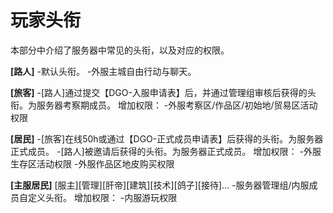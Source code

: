 <!-- information/rules.md -->

# 玩家头衔

本部分中介绍了服务器中常见的头衔，以及对应的权限。

 **[路人]** 
-默认头衔。
-外服主城自由行动与聊天。

 **[旅客]** 
-[路人]通过提交【DGO-入服申请表】后，并通过管理组审核后获得的头衔。为服务器考察期成员。
增加权限：
-外服考察区/作品区/初始地/贸易区活动权限

 **[居民]** 
-[旅客]在线50h或通过【DGO-正式成员申请表】后获得的头衔。为服务器正式成员。
-[路人]被邀请后获得的头衔。为服务器正式成员。
增加权限：
-外服生存区活动权限
-外服作品区地皮购买权限

 **[主服居民]** 
[服主][管理][肝帝][建筑][技术][鸽子][接待]...
-服务器管理组/内服成员自定义头衔。
增加权限：
-内服游玩权限